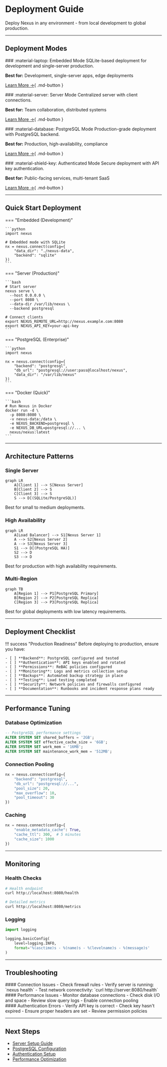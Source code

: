 # Deployment Guide

Deploy Nexus in any environment - from local development to global production.

---

## Deployment Modes

<div class="features-grid" markdown>

<div class="feature-card" markdown>
### :material-laptop: Embedded Mode
SQLite-based deployment for development and single-server production.

**Best for:** Development, single-server apps, edge deployments

[Learn More →](server-setup.md#embedded-mode){ .md-button }
</div>

<div class="feature-card" markdown>
### :material-server: Server Mode
Centralized server with client connections.

**Best for:** Team collaboration, distributed systems

[Learn More →](server-setup.md){ .md-button }
</div>

<div class="feature-card" markdown>
### :material-database: PostgreSQL Mode
Production-grade deployment with PostgreSQL backend.

**Best for:** Production, high-availability, compliance

[Learn More →](postgresql.md){ .md-button }
</div>

<div class="feature-card" markdown>
### :material-shield-key: Authenticated Mode
Secure deployment with API key authentication.

**Best for:** Public-facing services, multi-tenant SaaS

[Learn More →](../authentication.md){ .md-button }
</div>

</div>

---

## Quick Start Deployment

=== "Embedded (Development)"

    ```python
    import nexus

    # Embedded mode with SQLite
    nx = nexus.connect(config={
        "data_dir": "./nexus-data",
        "backend": "sqlite"
    })
    ```

=== "Server (Production)"

    ```bash
    # Start server
    nexus serve \
      --host 0.0.0.0 \
      --port 8080 \
      --data-dir /var/lib/nexus \
      --backend postgresql

    # Connect clients
    export NEXUS_REMOTE_URL=http://nexus.example.com:8080
    export NEXUS_API_KEY=your-api-key
    ```

=== "PostgreSQL (Enterprise)"

    ```python
    import nexus

    nx = nexus.connect(config={
        "backend": "postgresql",
        "db_url": "postgresql://user:pass@localhost/nexus",
        "data_dir": "/var/lib/nexus"
    })
    ```

=== "Docker (Quick)"

    ```bash
    # Run Nexus in Docker
    docker run -d \
      -p 8080:8080 \
      -v nexus-data:/data \
      -e NEXUS_BACKEND=postgresql \
      -e NEXUS_DB_URL=postgresql://... \
      nexus/nexus:latest
    ```

---

## Architecture Patterns

### Single Server

```mermaid
graph LR
    A[Client 1] --> S[Nexus Server]
    B[Client 2] --> S
    C[Client 3] --> S
    S --> D[(SQLite/PostgreSQL)]
```

Best for small to medium deployments.

### High Availability

```mermaid
graph LR
    A[Load Balancer] --> S1[Nexus Server 1]
    A --> S2[Nexus Server 2]
    A --> S3[Nexus Server 3]
    S1 --> D[(PostgreSQL HA)]
    S2 --> D
    S3 --> D
```

Best for production with high availability requirements.

### Multi-Region

```mermaid
graph TB
    A[Region 1] --> P1[PostgreSQL Primary]
    B[Region 2] --> P2[PostgreSQL Replica]
    C[Region 3] --> P3[PostgreSQL Replica]
```

Best for global deployments with low latency requirements.

---

## Deployment Checklist

!!! success "Production Readiness"
    Before deploying to production, ensure you have:

    - [ ] **Backend**: PostgreSQL configured and tested
    - [ ] **Authentication**: API keys enabled and rotated
    - [ ] **Permissions**: ReBAC policies configured
    - [ ] **Monitoring**: Logs and metrics collection setup
    - [ ] **Backups**: Automated backup strategy in place
    - [ ] **Testing**: Load testing completed
    - [ ] **Security**: Network policies and firewalls configured
    - [ ] **Documentation**: Runbooks and incident response plans ready

---

## Performance Tuning

### Database Optimization

```sql
-- PostgreSQL performance settings
ALTER SYSTEM SET shared_buffers = '2GB';
ALTER SYSTEM SET effective_cache_size = '6GB';
ALTER SYSTEM SET work_mem = '16MB';
ALTER SYSTEM SET maintenance_work_mem = '512MB';
```

### Connection Pooling

```python
nx = nexus.connect(config={
    "backend": "postgresql",
    "db_url": "postgresql://...",
    "pool_size": 20,
    "max_overflow": 10,
    "pool_timeout": 30
})
```

### Caching

```python
nx = nexus.connect(config={
    "enable_metadata_cache": True,
    "cache_ttl": 300,  # 5 minutes
    "cache_size": 1000
})
```

---

## Monitoring

### Health Checks

```bash
# Health endpoint
curl http://localhost:8080/health

# Detailed metrics
curl http://localhost:8080/metrics
```

### Logging

```python
import logging

logging.basicConfig(
    level=logging.INFO,
    format='%(asctime)s - %(name)s - %(levelname)s - %(message)s'
)
```

---

## Troubleshooting

<div class="value-prop-grid" markdown>

<div class="value-prop" markdown>
#### Connection Issues
- Check firewall rules
- Verify server is running: `nexus health`
- Test network connectivity: `curl http://server:8080/health`
</div>

<div class="value-prop" markdown>
#### Performance Issues
- Monitor database connections
- Check disk I/O and space
- Review slow query logs
- Enable connection pooling
</div>

<div class="value-prop" markdown>
#### Authentication Errors
- Verify API key is correct
- Check key hasn't expired
- Ensure proper headers are set
- Review permission policies
</div>

</div>

---

## Next Steps

- [Server Setup Guide](server-setup.md)
- [PostgreSQL Configuration](postgresql.md)
- [Authentication Setup](../authentication.md)
- [Performance Optimization](../advanced/sql-patterns.md)
